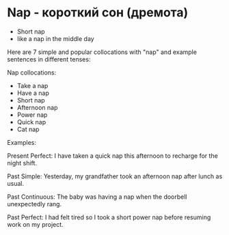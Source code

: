 # Nap - короткий сон (дремота)

- Short nap
- like a nap in the middle day

Here are 7 simple and popular collocations with "nap" and example sentences in different tenses:

Nap collocations:

- Take a nap
- Have a nap
- Short nap
- Afternoon nap
- Power nap
- Quick nap
- Cat nap

Examples:

Present Perfect:
I have taken a quick nap this afternoon to recharge for the night shift.

Past Simple:
Yesterday, my grandfather took an afternoon nap after lunch as usual.

Past Continuous:
The baby was having a nap when the doorbell unexpectedly rang.

Past Perfect:
I had felt tired so I took a short power nap before resuming work on my project.
